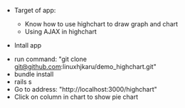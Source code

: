 - Target of app:
  + Know how to use highchart to draw graph and chart
  + Using AJAX in highchart

- Intall app
 + run command: "git clone git@github.com:linuxhjkaru/demo_highchart.git"
 + bundle install
 + rails s
 + Go to address: "http://localhost:3000/highchart"
 + Click on column in chart to show pie chart